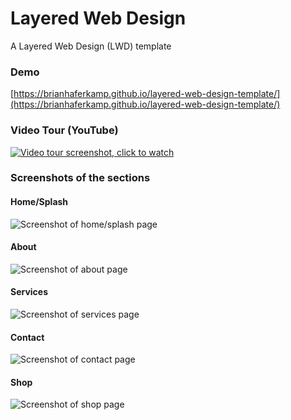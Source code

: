 # Layered Web Design
A Layered Web Design (LWD) template

### Demo
[https://brianhaferkamp.github.io/layered-web-design-template/](https://brianhaferkamp.github.io/layered-web-design-template/)

### Video Tour (YouTube)
[![Video tour screenshot, click to watch](https://github.com/brianhaferkamp/layered-web-design-template/blob/gh-pages/img/videoScreenshot.jpg)](https://youtu.be/PWGvR_wAiBA)

### Screenshots of the sections

#### Home/Splash

![Screenshot of home/splash page](https://github.com/brianhaferkamp/layered-web-design-template/blob/gh-pages/img/2017-02-13_074545.jpg "Photo of the home/splash page that sits under all of the layers")

#### About

![Screenshot of about page](https://github.com/brianhaferkamp/layered-web-design-template/blob/gh-pages/img/2017-02-13_074726.jpg "Photo of the about section")

#### Services

![Screenshot of services page](https://github.com/brianhaferkamp/layered-web-design-template/blob/gh-pages/img/2017-02-13_074818.jpg "Photo of the services section")

#### Contact

![Screenshot of contact page](https://github.com/brianhaferkamp/layered-web-design-template/blob/gh-pages/img/2017-02-13_074859.jpg "Photo of the contact section")

#### Shop

![Screenshot of shop page](https://github.com/brianhaferkamp/layered-web-design-template/blob/gh-pages/img/2017-02-13_074933.jpg "Photo of the shop section")
